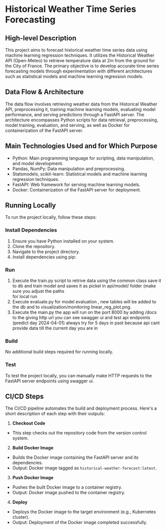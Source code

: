  # Historical Weather Time Series Forecasting

## High-level Description
This project aims to forecast historical weather time series data using machine learning regression techniques. It utilizes the Historical Weather API (Open-Meteo) to retrieve temperature data at 2m from the ground for the City of France. The primary objective is to develop accurate time series forecasting models through experimentation with different architectures such as statistical models and machine learning regression models.

## Data Flow & Architecture
The data flow involves retrieving weather data from the Historical Weather API, preprocessing it, training machine learning models, evaluating model performance, and serving predictions through a FastAPI server. The architecture encompasses Python scripts for data retrieval, preprocessing, model training, evaluation, and serving, as well as Docker for containerization of the FastAPI server.

## Main Technologies Used and for Which Purpose
- Python: Main programming language for scripting, data manipulation, and model development.
- Pandas, NumPy: Data manipulation and preprocessing.
- Statsmodels, scikit-learn: Statistical models and machine learning regression techniques.
- FastAPI: Web framework for serving machine learning models.
- Docker: Containerization of the FastAPI server for deployment.

## Running Locally
To run the project locally, follow these steps:

### Install Dependencies
1. Ensure you have Python installed on your system.
2. Clone the repository.
3. Navigate to the project directory.
4. Install dependencies using pip:

### Run
1. Execute the train.py script to retrive data using the common class save it to db
   and train model and saves it as pickel in api/model/ folder (make sure you adjust the paths  
   for local run
2. Execute evaluate.py for model evaluation , new tables will be added to the db and to 
   visualization/monitoring linear_reg_plot.png.
3. Execute the main.py the app will run on the port 8000 by adding /docs to the giving http url
   you can see swagger ui and test api endpoints (predict day 2024-04-01) always try for 5 days    in past because api cant provide data till the current day you are in

### Build
No additional build steps required for running locally.

### Test
To test the project locally, you can manually make HTTP requests to the FastAPI server endpoints using swagger ui.

## CI/CD Steps
The CI/CD pipeline automates the build and deployment process. Here's a short description of each step with their outputs:

1. **Checkout Code**
- This step checks out the repository code from the version control system.

2. **Build Docker Image**
- Builds the Docker image containing the FastAPI server and its dependencies.
- Output: Docker image tagged as `historical-weather-forecast:latest`.

3. **Push Docker Image**
- Pushes the built Docker image to a container registry.
- Output: Docker image pushed to the container registry.

4. **Deploy**
- Deploys the Docker image to the target environment (e.g., Kubernetes cluster).
- Output: Deployment of the Docker image completed successfully.
